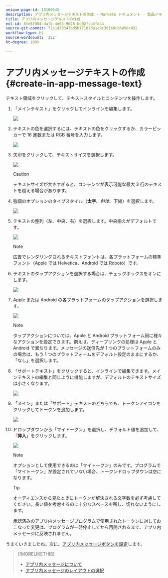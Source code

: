 ```yaml
---
unique-page-id: 10100642
description: アプリ内メッセージテキストの作成 - Marketo ドキュメント - 製品ドキュメント
title: アプリ内メッセージテキストの作成
exl-id: 8fe5f004-dafb-4e03-9628-bd92fcb3fd44
source-git-commit: 72e1d29347bd5b77107da1e9c30169cb6490c432
workflow-type: ht
source-wordcount: '352'
ht-degree: 100%

---
```


# アプリ内メッセージテキストの作成 {#create-in-app-message-text}

テキスト領域をクリックして、テキストスタイルとコンテンツを操作します。

1. 「メインテキスト」をクリックしてインラインを編集します。

   ![](assets/image2016-5-6-9-3a56-3a56.png)

1. テキストの色を選択するには、テキストの色をクリックするか、カラーピッカーで 16 進数または RGB 番号を入力します。

   ![](assets/image2016-5-6-9-3a59-3a1.png)

1. 矢印をクリックして、テキストサイズを選択します。

   ![](assets/image2016-5-6-10-3a6-3a51.png)

   >[!CAUTION]
   >
   >テキストサイズが大きすぎると、コンテンツが表示可能な最大 3 行のテキストを超える場合があります。

1. 強調のオプションのタイプスタイル（**太字**、_斜体_、下線）を選択します。

   ![](assets/image2016-5-6-10-3a15-3a32.png)

1. テキストの整列（左、中央、右）を選択します。中央揃えがデフォルトです。

   ![](assets/image2016-5-6-10-3a18-3a45.png)

   >[!NOTE]
   >
   >広告でレンダリングされるテキストフォントは、各プラットフォームの標準フォント（Apple では Helvetica、Android では Roboto）です。

1. テキストのタップアクションを選択する場合は、チェックボックスをオンにします。

   ![](assets/image2016-5-6-10-3a20-3a41.png)

1. Apple または Android の各プラットフォームのタップアクションを選択します。

   ![](assets/image2016-5-6-10-3a22-3a12.png)

   >[!NOTE]
   >
   >タップアクションについては、Apple と Android プラットフォーム用に様々なアクションを設定できます。例えば、ディープリンクの処理は Apple と Android で異なります。メッセージの送信先が 1 つのプラットフォームのみの場合は、もう 1 つのプラットフォームをデフォルト設定のままにするか、「なし」を選択します。

1. 「サポートテキスト」をクリックすると、インラインで編集できます。メインテキストの編集と同じように機能しますが、デフォルトのテキストサイズは小さくなります。

   ![](assets/image2016-5-6-10-3a26-3a27.png)

1. 「メイン」または「サポート」テキストのどちらでも、トークンアイコンをクリックしてトークンを追加します。

   ![](assets/image2016-5-6-10-3a29-3a2.png)

1. ドロップダウンから「マイトークン」を選択し、デフォルト値を追加して、「**挿入**」をクリックします。

   ![](assets/mytoken.png)

   >[!NOTE]
   >
   >オプションとして使用できるのは「マイトークン」のみです。プログラムで「マイトークン」が設定されていない場合、トークンドロップダウンは空になります。

   >[!TIP]
   >
   >オーディエンスから見たときにトークンが解決される文字数を必ず考慮してください。長い値を考慮するのに十分なスペースを残し、切れないようにします。

   承認済みのアプリ内メッセージプログラムで使用されたトークンに対しておこなった変更は、プログラムが一時停止してから再開されるまで、アプリ内メッセージに反映されません。

うまくいきましたね。次に、[アプリ内メッセージボタンを設定](/help/marketo/product-docs/mobile-marketing/in-app-messages/creating-in-app-messages/set-up-the-in-app-message-button.md)します。

>[!MORELIKETHIS]
>
>* [アプリ内メッセージについて](/help/marketo/product-docs/mobile-marketing/in-app-messages/understanding-in-app-messages.md)
>* [アプリ内メッセージのレイアウトの選択](/help/marketo/product-docs/mobile-marketing/in-app-messages/creating-in-app-messages/choose-a-layout-for-your-in-app-message.md)

